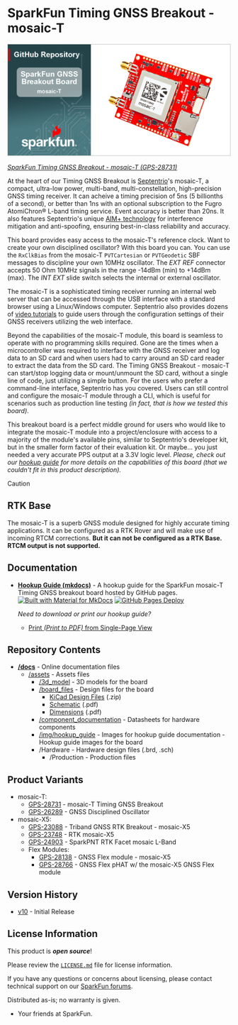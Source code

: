 SparkFun Timing GNSS Breakout - mosaic-T
========================================

![SparkFun Timing GNSS Breakout - mosaic-T](./banner-repo.png)

[*SparkFun Timing GNSS Breakout - mosaic-T (GPS-28731)*](https://www.sparkfun.com/products/28731)

At the heart of our Timing GNSS Breakout is [Septentrio](https://www.septentrio.com/en)'s mosaic-T, a compact, ultra-low power, multi-band, multi-constellation, high-precision GNSS timing receiver. It can acheive a timing precision of 5ns (5 billionths of a second), or better than 1ns with an optional subscription to the Fugro AtomiChron® L-band timing service. Event accuracy is better than 20ns. It also features Septentrio's unique [AIM+ technology](https://www.septentrio.com/en/learn-more/advanced-positioning-technology/aim-jamming-protection) for interference mitigation and anti-spoofing, ensuring best-in-class reliability and accuracy.

This board provides easy access to the mosaic-T's reference clock. Want to create your own disciplined oscillator? With this board you can. You can use the `RxClkBias` from the mosaic-T `PVTCartesian` or `PVTGeodetic` SBF messages to discipline your own 10MHz oscillator. The *EXT REF* connector accepts 50 Ohm 10MHz signals in the range -14dBm (min) to +14dBm (max). The *INT EXT* slide switch selects the internal or external oscillator.

The mosaic-T is a sophisticated timing receiver running an internal web server that can be accessed through the USB interface with a standard browser using a Linux/Windows computer. Septentrio also provides dozens of [video tutorials](https://www.youtube.com/@SeptentrioGNSS/videos) to guide users through the configuration settings of their GNSS receivers utilizing the web interface.

Beyond the capabilities of the mosaic-T module, this board is seamless to operate with no programming skills required. Gone are the times when a microcontroller was required to interface with the GNSS receiver and log data to an SD card and when users had to carry around an SD card reader to extract the data from the SD card. The Timing GNSS Breakout - mosaic-T  can start/stop logging data or mount/unmount the SD card, without a single line of code, just utilizing a simple button. For the users who prefer a command-line interface, Septentrio has you covered. Users can still control and configure the mosaic-T module through a CLI, which is useful for scenarios such as production line testing *(in fact, that is how we tested this board)*.

This breakout board is a perfect middle ground for users who would like to integrate the mosaic-T module into a project/enclosure with access to a majority of the module's available pins, similar to Septentrio's developer kit, but in the smaller form factor of their evaluation kit. Or maybe... you just needed a very accurate PPS output at a 3.3V logic level. *Please, check out our [hookup guide](https://docs.sparkfun.com/SparkFun_GNSS_mosaic-T) for more details on the capabilities of this board (that we couldn't fit in this product description).*

> [!CAUTION]
> 
> RTK Base
> --------------
> The mosaic-T is a superb GNSS module designed for highly accurate timing applications. It can be configured as a RTK Rover and will make use of incoming RTCM corrections. **But it can not be configured as a RTK Base. RTCM output is not supported.**

Documentation
-------------

- **[Hookup Guide (mkdocs)](http://docs.sparkfun.com/SparkFun_GNSS_mosaic-T/)** - A hookup guide for the SparkFun mosaic-T Timing GNSS breakout board hosted by GitHub pages.<br>
	[![Built with Material for MkDocs](https://img.shields.io/badge/Material_for_MkDocs-526CFE?logo=MaterialForMkDocs&logoColor=white)](https://squidfunk.github.io/mkdocs-material/) [![GitHub Pages Deploy](https://github.com/sparkfun/SparkFun_GNSS_mosaic-T/actions/workflows/build_documentation.yml/badge.svg)](https://github.com/sparkfun/SparkFun_GNSS_mosaic-T/actions/workflows/build_documentation.yml)

	*Need to download or print our hookup guide?*

	- [Print *(Print to PDF)* from Single-Page View](http://docs.sparkfun.com/SparkFun_GNSS_mosaic-T/print_view)

Repository Contents
-------------------

- **[/docs](/docs/)** - Online documentation files
	- [/assets](/docs/assets/) - Assets files
		- [/3d_model](/docs/assets/3d_model/) - 3D models for the board
		- [/board_files](/docs/assets/board_files/) - Design files for the board
			- [KiCad Design Files](/docs/assets/board_files/kicad_files.zip) (.zip)
			- [Schematic](/docs/assets/board_files/schematic.pdf) (.pdf)
			- [Dimensions](/docs/assets/board_files/dimensions.pdf) (.pdf)
		- [/component_documentation](/docs/assets/component_documentation/) - Datasheets for hardware components
		- [/img/hookup_guide](/docs/assets/img/hookup_guide/) - Images for hookup guide documentation - Hookup guide images for the board
		- /Hardware - Hardware design files (.brd, .sch)
			- /Production - Production files

Product Variants
----------------

- mosaic-T:
	- [GPS-28731](https://www.sparkfun.com/products/28731) - mosaic-T Timing GNSS Breakout
	- [GPS-26289](https://www.sparkfun.com/sparkpnt-gnss-disciplined-oscillator.html) - GNSS Disciplined Oscillator
- mosaic-X5:
	- [GPS-23088](https://www.sparkfun.com/sparkfun-triband-gnss-rtk-breakout-mosaic-x5.html) - Triband GNSS RTK Breakout - mosaic-X5
	- [GPS-23748](https://www.sparkfun.com/sparkfun-rtk-mosaic-x5.html) - RTK mosaic-X5
	- [GPS-24903](https://www.sparkfun.com/sparkpnt-rtk-facet-mosaic-l-band.html) - SparkPNT RTK Facet mosaic L-Band
	- Flex Modules:
		- [GPS-28138](https://www.sparkfun.com/sparkpnt-gnss-flex-module-mosaic-x5.html) - GNSS Flex module - mosaic-X5
		- [GPS-28766](https://www.sparkfun.com/sparkfun-gnss-flex-phat-mosaic-x5.html) - GNSS Flex pHAT w/ the mosaic-X5 GNSS Flex module

Version History
---------------

- [v10](https://github.com/sparkfun/SparkFun_GNSS_mosaic-T/releases/tag/v10) - Initial Release

License Information
-------------------

This product is ***open source***!

Please review the [`LICENSE.md`](./LICENSE.md) file for license information.

If you have any questions or concerns about licensing, please contact technical support on our [SparkFun forums](https://forum.sparkfun.com/viewforum.php?f=152).

Distributed as-is; no warranty is given.

- Your friends at SparkFun.
